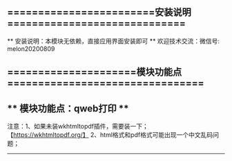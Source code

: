                  
========================安装说明=============================
-------------------------------------------------------------
** 安装说明：本模块无依赖，直接应用界面安装即可 ** 
欢迎技术交流：微信号: melon20200809



=====================模块功能点================================
-------------------------------------------------------------
**    模块功能点：qweb打印      **
-------------------------------------------------------------
注意：1、如果未装wkhtmltopdf插件，需要装一下；【https://wkhtmltopdf.org/】
     2、html格式和pdf格式可能出现一个中文乱码问题；
   

-------------------------------------------------------------